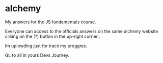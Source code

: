 # alchemy

My answers for the JS fundamentals course.

Everyone can access to the officials answers on the same alchemy website cliking on the (?) button in the up-right corner..

Im uplowding just for track my proggres.


GL to all in yours Devs Journey.
